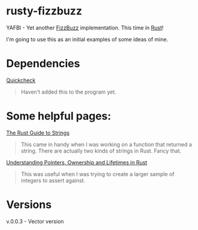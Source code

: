 # rusty-fizzbuzz
YAFBI - Yet another [FizzBuzz](http://c2.com/cgi/wiki?FizzBuzzTest) implementation. This time in [Rust](https://www.rust-lang.org/)!

I'm going to use this as an initial examples of some ideas of mine. 

Dependencies
============

[Quickcheck](https://github.com/BurntSushi/quickcheck)

> Haven't added this to the program yet.

Some helpful pages:
===================

[The Rust Guide to Strings](http://smallcultfollowing.com/rust-int-variations/imem-umem/guide-strings.html)

> This came in handy when I was working on a function that returned a string. 
> There are actually two kinds of strings in Rust. Fancy that.


[Understanding Pointers, Ownership and Lifetimes in Rust](http://paulkoerbitz.de/posts/Understanding-Pointers-Ownership-and-Lifetimes-in-Rust.html)

> This was useful when I was trying to create a larger sample of integers to assert against.

Versions
========

v.0.0.3 - Vector version


